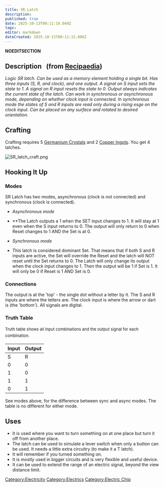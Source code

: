 ```yaml
---
title: SR_Latch
description: 
published: true
date: 2025-10-13T00:11:19.049Z
tags: 
editor: markdown
dateCreated: 2025-10-13T00:11:15.006Z
---
```


__NOEDITSECTION__

## Description   (from [Recipaedia](.. "wikilink"))

*Logic SR latch. Can be used as a memory element holding a single bit.
Has three inputs (S, R, and clock), and one output. A signal on S input
sets the state to 1. A signal on R input resets the state to 0. Output
always indicates the current state of the latch. Can work in synchronous
or asynchronous mode, depending on whether clock input is connected. In
synchronous mode the states of S and R inputs are read only during a
rising esge on the clock input. Can be placed on any surface and rotated
to desired orientation.*

## Crafting

Crafting requires 5 [Germanium
Crystals](Germanium_Crystals "wikilink") and 2 [Copper
Ingots](Copper_Ingot "wikilink"). You get 4 latches.

![SR_latch_craft.png](SR_latch_craft.png "SR_latch_craft.png")

## Hooking It Up

### Modes

SR Latch has two modes, asynchronous (clock is not connected) and
synchronous (clock is connected).

  - *Asynchronous mode*

<!-- end list -->

  -
    *​*The Latch outputs a 1 when the SET input changes to 1. It will
    stay at 1 even when the S input returns to 0. The output will only
    return to 0 when Reset changes to 1 AND the Set is at 0.

<!-- end list -->

  - *Synchronous mode*

<!-- end list -->

  -
    This latch is considered dominant Set. That means that if both S and
    R inputs are active, the Set will override the Reset and the latch
    will NOT reset until the Set returns to 0.
    The Latch will only change its output when the clock input changes
    to 1. Then the output will be 1 if Set is 1. It will only be 0 if
    Reset is 1 AND Set is 0.

### Connections

The output is at the 'top' - the single dot without a letter by it. The
S and R inputs are where the letters are. The clock input is where the
arrow or dart is (the 'bottom'). All signals are digital.

### **Truth Table**

<span style="font-size:13px;line-height:21px;">Truth table shows all
input combinations and the output signal for each combination.</span>

| Input | Output |
| ----- | ------ |
| S     | R      |
| 0     | 0      |
| 1     | 0      |
| 1     | 1      |
| 0     | 1      |

See modes above, for the difference between sync and async modes. The
table is no different for either mode.

## Uses

  - It is used where you want to turn something on at one place but turn
    it off from another place.
  - The latch can be used to simulate a lever switch when only a button
    can be used. It needs a little extra circuitry (to make it a T
    latch).
  - It will remember if you turned something on.
  - It is mostly used in bigger circuits and is very flexible and useful
    device.
  - It can be used to extend the range of an electric signal, beyond the
    view distance limit. 

[Category:Electricity](Category:Electricity "wikilink")
[Category:Electrics](Category:Electrics "wikilink") [Category:Electric
Chip](Category:Electric_Chip "wikilink")